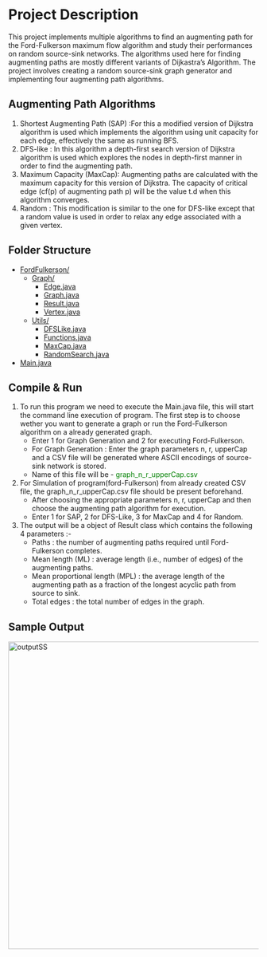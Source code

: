 # Project Description 

This project implements multiple algorithms to find an augmenting path for the Ford-Fulkerson maximum flow algorithm and study their performances on random source-sink networks. The algorithms used here for finding augmenting paths are mostly different variants of Dijkastra’s Algorithm.
The project involves creating a random source-sink graph generator and implementing four augmenting path algorithms.


## Augmenting Path Algorithms 
1. Shortest Augmenting Path (SAP) :For this a modified version of Dijkstra algorithm is used which implements the algorithm using unit capacity for each edge, effectively the same as running BFS.
2. DFS-like : In this algorithm a depth-first search version of Dijkstra algorithm is used which explores the nodes in depth-first manner in order to find the augmenting path.
3. Maximum Capacity (MaxCap): Augmenting paths are calculated with the maximum capacity for this version of Dijkstra. The capacity of critical edge (cf(p) of augmenting path p) will be the value t.d when this algorithm converges.
4. Random : This modification is similar to the one for DFS-like except that a random value is used in order to relax any edge associated with a given vertex. 


## Folder Structure

* [FordFulkerson/](./src/FordFulkerson)
  * [Graph/](./src/FordFulkerson/Graph)
    * [Edge.java](./src/FordFulkerson/Graph/Edge.java)
    * [Graph.java](./src/FordFulkerson/Graph/Graph.java)
    * [Result.java](./src/FordFulkerson/Graph/Result.java)
    * [Vertex.java](./src/FordFulkerson/Graph/Vertex.java)
  * [Utils/](./src/FordFulkerson/Utils)
    * [DFSLike.java](./src/FordFulkerson/Utils/DFSLike.java)
    * [Functions.java](./src/FordFulkerson/Utils/Functions.java)
    * [MaxCap.java](./src/FordFulkerson/Utils/MaxCap.java)
    * [RandomSearch.java](./src/FordFulkerson/Utils/RandomSearch.java)
* [Main.java](./src/Main.java)


## Compile & Run

1. To run this program we need to execute the Main.java file, this will start the command line execution of program. The first step is to choose wether you want to generate     a graph or run the Ford-Fulkerson algorithm on a already generated graph.
   * Enter 1 for Graph Generation and 2 for executing Ford-Fulkerson.
   * For Graph Generation : Enter the graph parameters n, r, upperCap and a CSV file will be generated where ASCII encodings of source-sink network is stored.
   * Name of this file will be - <span style="color:green">graph_n_r_upperCap.csv</span>
2. For Simulation of program(ford-Fulkerson) from already created CSV file, the graph_n_r_upperCap.csv file should be present beforehand.
   * After choosing the appropriate parameters n, r, upperCap and then choose the augmenting path algorithm for execution.
   * Enter 1 for SAP, 2 for DFS-Like, 3 for MaxCap and 4 for Random.
3. The output will be a object of Result class which contains the following 4 parameters :-
   * Paths : the number of augmenting paths required until Ford-Fulkerson completes.
   * Mean length (ML) : average length (i.e., number of edges) of the augmenting paths.
   * Mean proportional length (MPL) : the average length of the augmenting path as a fraction of the longest acyclic path from source to sink.
   * Total edges : the total number of edges in the graph.

## Sample Output

<img width="617" alt="outputSS" src="https://github.com/vikaschoudhary007/FordFulkerson/assets/52380490/72d1794e-b26b-4d90-9080-42c712308d9c">


